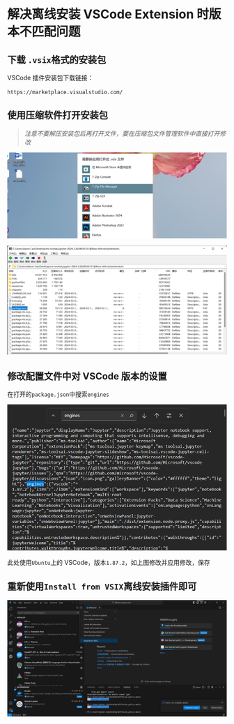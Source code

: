 # 解决离线安装 VSCode Extension 时版本不匹配问题

## 下载 `.vsix`格式的安装包

VSCode 插件安装包下载链接：

`https://marketplace.visualstudio.com/`

## 使用压缩软件打开安装包

>  *注意不要解压安装包后再打开文件，要在压缩包文件管理软件中直接打开修改*

![image-20240317211451813](assets/image-20240317211451813-1710681300953-1.png)

![image-20240317211709280](assets/image-20240317211709280-1710681438437-3.png)

## 修改配置文件中对 VSCode 版本的设置

在打开的`package.json`中搜索`engines`

![image-20240317211839585](assets/image-20240317211839585-1710681522584-5.png)

此处使用`Ubuntu`上的 VSCode，版本`1.87.2`，如上图修改并应用修改，保存

## 重新使用`Install from VSIX`离线安装插件即可

![image-20240317212727014](assets/image-20240317212727014-1710682050120-7.png)


